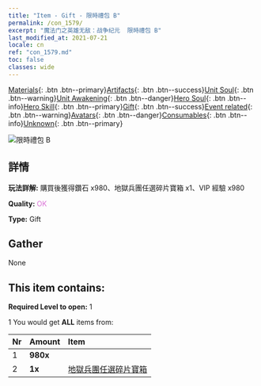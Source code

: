 ```yaml
---
title: "Item - Gift - 限時禮包 B"
permalink: /con_1579/
excerpt: "魔法门之英雄无敌：战争纪元  限時禮包 B"
last_modified_at: 2021-07-21
locale: cn
ref: "con_1579.md"
toc: false
classes: wide
---
```

 [Materials](/ItemsCN/){: .btn .btn--primary}[Artifacts](/ItemsCN/Artifacts/){: .btn .btn--success}[Unit Soul](/ItemsCN/UnitSoul/){: .btn .btn--warning}[Unit Awakening](/ItemsCN/UnitAwakening/){: .btn .btn--danger}[Hero Soul](/ItemsCN/HeroSoul/){: .btn .btn--info}[Hero Skill](/ItemsCN/HeroSkill/){: .btn .btn--primary}[Gift](/ItemsCN/Gift/){: .btn .btn--success}[Event related](/ItemsCN/Events/){: .btn .btn--warning}[Avatars](/ItemsCN/Avatars/){: .btn .btn--danger}[Consumables](/ItemsCN/Consumables/){: .btn .btn--info}[Unknown](/ItemsCN/Unknown/){: .btn .btn--primary}

 ![限時禮包 B](/images/t/i_907195.png)

## 詳情
 **玩法詳解:** 購買後獲得鑽石 x980、地獄兵團任選碎片寶箱 x1、VIP 經驗 x980

 **Quality:** <span style="color: #DA70D6">OK</span>

 **Type:** Gift

## Gather

  None

## This item contains:

 **Required Level to open:** 1

 1 You would get **ALL** items  from:

  | Nr | Amount |     Item    |
  |:---|:-------|:------------|
  | 1 |  **980x** | <i class="fas fa-gem"/> |  | 
  | 2 |  **1x** | [地獄兵團任選碎片寶箱](/cn/Items/con_1583/) |  | 
